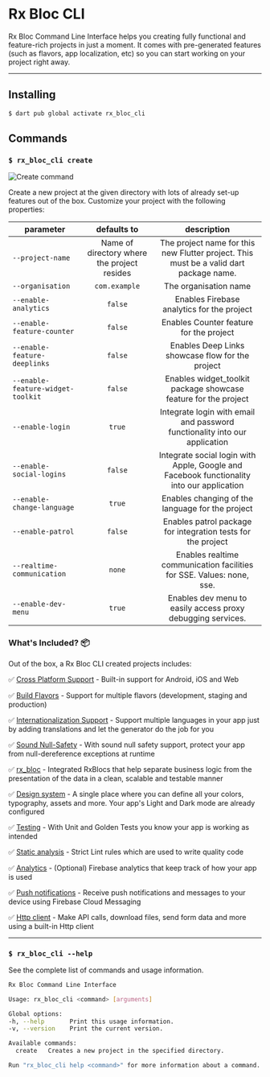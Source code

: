 # Rx Bloc CLI

Rx Bloc Command Line Interface helps you creating fully functional and feature-rich projects in just a moment. It comes with pre-generated features (such as flavors, app localization, etc) so you can start working on your project right away.

---

## Installing

```sh
$ dart pub global activate rx_bloc_cli
```

## Commands

### `$ rx_bloc_cli create`

![Create command][create_command_gif_lnk]

Create a new project at the given directory with lots of already set-up features out of the box. Customize your project with the following properties:


|  parameter |                 defaults to                 |                                        description                                        |
| ------ |:-------------------------------------------:|:-----------------------------------------------------------------------------------------:|
|  `--project-name` | Name of directory where the project resides |  The project name for this new Flutter project. This must be a valid dart package name.   |
|  `--organisation` |                `com.example`                |                                   The organisation name                                   |
|  `--enable-analytics` |                   `false`                   |                        Enables Firebase analytics for the project                         |
|  `--enable-feature-counter` |                   `false`                   |                          Enables Counter feature for the project                          |
|  `--enable-feature-deeplinks` |                   `false`                   |                     Enables Deep Links showcase flow for the project                      |
|  `--enable-feature-widget-toolkit` |                   `false`                   |              Enables widget_toolkit package showcase feature for the project              |
|  `--enable-login` |                   `true`                    |        Integrate login with email and password functionality into our application         |
|  `--enable-social-logins` |                   `false`                   | Integrate social login with Apple, Google and Facebook functionality into our application |
|  `--enable-change-language` |                   `true`                    |                     Enables changing of the language for the project                      |
|  `--enable-patrol` |                   `false`                   |               Enables patrol package for integration tests for the project                |
|  `--realtime-communication`  |                   `none`                    |           Enables realtime communication facilities for SSE. Values: none, sse.           |
| `--enable-dev-menu`               |                   `true`                    |                Enables dev menu to easily access proxy debugging services.                |


### What's Included? 📦

Out of the box, a Rx Bloc CLI created projects includes:

✅ [Cross Platform Support][cross_platform_support_lnk] - Built-in support for Android, iOS and Web

✅ [Build Flavors][flutter_flavors_lnk] - Support for multiple flavors (development, staging and production)

✅ [Internationalization Support][localization_lnk] - Support multiple languages in your app just by adding translations and let the generator do the job for you

✅ [Sound Null-Safety][null_safety_lnk] - With sound null safety support, protect your app from null-dereference exceptions at runtime

✅ [rx_bloc][rx_bloc_lnk] - Integrated RxBlocs that help separate business logic from the presentation of the data in a clean, scalable and testable manner

✅ [Design system][design_system_lnk] - A single place where you can define all your colors, typography, assets and more. Your app's Light and Dark mode are already configured

✅ [Testing][testing_lnk] - With Unit and Golden Tests you know your app is working as intended

✅ [Static analysis][static_analysis_lnk] - Strict Lint rules which are used to write quality code

✅ [Analytics][firebase_analytics_lnk] - (Optional) Firebase analytics that keep track of how your app is used

✅ [Push notifications][push_notifications_lnk] - Receive push notifications and messages to your device using Firebase Cloud Messaging

✅ [Http client][dio_http_client_lnk] - Make API calls, download files, send form data and more using a built-in Http client

---

### `$ rx_bloc_cli --help`

See the complete list of commands and usage information.

```sh
Rx Bloc Command Line Interface

Usage: rx_bloc_cli <command> [arguments]

Global options:
-h, --help       Print this usage information.
-v, --version    Print the current version.

Available commands:
  create   Creates a new project in the specified directory.

Run "rx_bloc_cli help <command>" for more information about a command.
```

[null_safety_lnk]: https://dart.dev/null-safety
[localization_lnk]: https://flutter.dev/docs/development/accessibility-and-localization/internationalization
[cross_platform_support_lnk]: https://flutter.dev/docs/development/tools/sdk/release-notes/supported-platforms
[flutter_flavors_lnk]: https://flutter.dev/docs/deployment/flavors
[rx_bloc_lnk]: https://pub.dev/packages/rx_bloc
[design_system_lnk]: https://uxdesign.cc/everything-you-need-to-know-about-design-systems-54b109851969
[testing_lnk]: https://flutter.dev/docs/testing
[static_analysis_lnk]: https://dart.dev/guides/language/analysis-options
[firebase_analytics_lnk]: https://pub.dev/packages/firebase_analytics
[push_notifications_lnk]: https://firebase.google.com/products/cloud-messaging/
[create_command_gif_lnk]: https://raw.githubusercontent.com/Prime-Holding/rx_bloc/develop/packages/rx_bloc_cli/doc/assets/rx_bloc_cli_create.gif
[dio_http_client_lnk]: https://pub.dev/packages/dio
[interceptors_lnk]: https://pub.dev/documentation/dio/latest/dio/Interceptor-class.html
